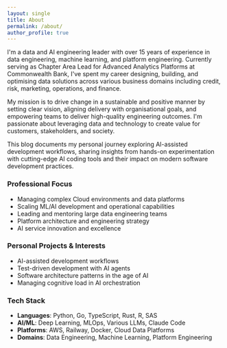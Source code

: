 ```yaml
---
layout: single
title: About
permalink: /about/
author_profile: true
---
```


I'm a data and AI engineering leader with over 15 years of experience in data engineering, machine learning, and platform engineering. Currently serving as Chapter Area Lead for Advanced Analytics Platforms at Commonwealth Bank, I've spent my career designing, building, and optimising data solutions across various business domains including credit, risk, marketing, operations, and finance.

My mission is to drive change in a sustainable and positive manner by setting clear vision, aligning delivery with organisational goals, and empowering teams to deliver high-quality engineering outcomes. I'm passionate about leveraging data and technology to create value for customers, stakeholders, and society.

This blog documents my personal journey exploring AI-assisted development workflows, sharing insights from hands-on experimentation with cutting-edge AI coding tools and their impact on modern software development practices.

### Professional Focus
- Managing complex Cloud environments and data platforms
- Scaling ML/AI development and operational capabilities
- Leading and mentoring large data engineering teams
- Platform architecture and engineering strategy
- AI service innovation and excellence

### Personal Projects & Interests
- AI-assisted development workflows
- Test-driven development with AI agents
- Software architecture patterns in the age of AI
- Managing cognitive load in AI orchestration

### Tech Stack
- **Languages**: Python, Go, TypeScript, Rust, R, SAS
- **AI/ML**: Deep Learning, MLOps, Various LLMs, Claude Code
- **Platforms**: AWS, Railway, Docker, Cloud Data Platforms
- **Domains**: Data Engineering, Machine Learning, Platform Engineering

